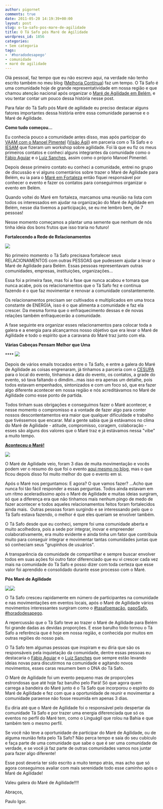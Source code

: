 ```yaml
---
author: pigornet
comments: true
date: 2011-05-20 14:19:39+00:00
layout: post
slug: o-ta-safo-pos-mare-de-agilidade
title: O Tá Safo pós Maré de Agilidade
wordpress_id: 1856
categories:
- Sem categoria
tags:
- '#horadodesapego'
- comunidade
- maré de agilidade
---
```


Olá pessoal, faz tempo que eu não escrevo aqui, na verdade não tenho escrito também no meu blog ([Melhoria Contínua](http://blog.pigor.net)) faz um tempo. O Tá Safo é uma comunidade hoje de grande representatividade em nossa região e que chamou atenção nacional após organizar o [Maré de Agilidade em Belém](http://maredeagilidade.com.br/eventos_passados/belem/11-2009/), e vou tentar contar um pouco dessa história nesse post.

Para falar do Tá Safo pós Maré de agilidade eu preciso destacar alguns fatores importantes dessa história entre essa comunidade paraense e o Maré de Agilidade.

**Como tudo começou...**

Eu conhecia pouco a comunidade antes disso, mas após participar do [VAAM com o Manoel Pimentel](http://tasafo.wordpress.com/tag/vaam/) ([Visão Ágil](http://www.visaoagil.com/)) em parceria com o Tá Safo e o [IESAM](http://www2.iesam-pa.edu.br/) que fizeram um workshop sobre agilidade. Foi lá que eu fiz os meus primeiros contatos e conheci alguns integrantes da comunidade como o [Fábio Aguiar](http://twitter.com/#!/fabyogr) e o [Luiz Sanches](http://twitter.com/#!/luizgrsanches), assim como o próprio Manoel Pimentel.

Depois desse primeiro contato eu conheci a comunidade, entrei no grupo de discussão e vi alguns comentários sobre trazer o Maré de Agilidade para Belém, eu ia para o [Maré em Fortaleza](http://maredeagilidade.com.br/eventos_passados/fortaleza/08-2009/) então fiquei responsável por conhecer o evento e fazer os contatos para conseguirmos organizar o evento em Belém.

Quando voltei do Maré em fortaleza, marcamos uma reunião na lista com todos os interessados em ajudar na organização do Maré de Agilidade em Belém, nesse dia tivemos a participação, se eu me lembro bem, de 7 pessoas!

Nesse momento começamos a plantar uma semente que nenhum de nós tinha ideia dos bons frutos que isso traria no futuro!

**<!-- more -->Fortalecendo a Rede de Relacionamentos**


**[![](http://tasafo.files.wordpress.com/2011/05/networking.jpg?w=300)](http://tasafo.files.wordpress.com/2011/05/networking.jpg)**


No primeiro momento o Tá Safo precisava fortalecer seus RELACIONAMENTOS com outras PESSOAS que pudessem ajudar a levar o Maré de Agilidade para Belém. Essas pessoas representavam outras comunidades, empresas, instituições, organizações...

Essa foi a primeira fase, mas foi a fase que nunca acabou e tomara que nunca acabe, pois os relacionamentos que o Tá Safo fez e continua fazendo é o que faz movimentar e renovar a comunidade constantemente.

Os relacionamentos precisam ser cultivados e multiplicados em uma troca constante de ENERGIA, isso é o que alimenta a comunidade e faz ela crescer. Da mesma forma que o enfraquecimento dessas e de novas relações também enfraquecerão a comunidade.

A fase seguinte era organizar esses relacionamentos para colocar toda a galera e a energia para alcançarmos nosso objetivo que era levar o Maré de Agilidade e todo o espírito que a caravana do Maré traz junto com ela.

**Várias Cabeças Pensam Melhor que Uma**


**** [![](http://tasafo.files.wordpress.com/2011/05/brainstorm.jpg?w=300)](http://tasafo.files.wordpress.com/2011/05/brainstorm.jpg)




Depois de vários emails trocados entre o Tá Safo, e entre a galera do Maré de Agilidade as coisas engrenaram, já tínhamos a parceria com o [CESUPA](http://www.cesupa.br/) para o local do evento, tínhamos a data do evento, os contatos, a grade do evento, só tava faltando o dimdim...mas isso era apenas um detalhe, pois todos estavam empenhados, sintonizados e com um foco só, que era fazer algo diferente acontecer em nossa região e nós acreditávamos no Maré de Agilidade como esse ponto de partida.


Todos tinham suas obrigações e conseguimos fazer o Maré acontecer, e nesse momento o compromisso e a vontade de fazer algo para conter nossos descontentamentos era maior que qualquer dificuldade e trabalho que tivéssemos que encarar. Mal a gente sabia que já estávamos no clima do Maré de Agilidade - atitude, compromisso, coragem, colaboração - esses são alguns dos valores que o Maré traz e já estávamos nessa "vibe" a muito tempo.

**[Aconteceu o Maré!](http://tasafo.wordpress.com/2009/12/13/aconteceu-o-mare/)**

[![](http://tasafo.files.wordpress.com/2011/05/4156186587_4e27c07aa6.jpg?w=300)](http://tasafo.files.wordpress.com/2011/05/4156186587_4e27c07aa6.jpg)

O Maré de Agilidade veio, foram 3 dias de muita movimentação e vocês podem ver o resumo do que foi o evento [aqui mesmo no blog](http://tasafo.wordpress.com/2009/12/13/aconteceu-o-mare/), mas o que ficou depois disso foi muito melhor do que o evento em si.

Após o Maré nos perguntamos: E agora? O que vamos fazer? ...Acho que nunca foi tão fácil responder a essas perguntas. Todos ainda estavam em um ritmo aceleradíssimo após o Maré de Agilidade e muitas ideias surgiram, só que a diferença era que não tínhamos mais nenhum pingo de medo de fazer acontecer e todos aqueles relacionamentos feitos foram fortalecidos ainda mais.  Outras pessoas foram surgindo e se interessando pelo que o Tá Safo estava fazendo, o melhor é que eles queriam se envolver também.

O Tá Safo desde que eu conheci, sempre foi uma comunidade aberta e muito acolhedora, pois a sede por integrar, inovar e empreender colaborativamente, era muito evidente e ainda tinha um fator que contribuía muito para conseguir integrar e movimentar tantas comunidades juntas que só conheciam seus "grupinhos de usuários".

A transparência da comunidade de compartilhar e sempre buscar envolver todos em suas ações foi outro fator diferenciado que eu vi crescer cada vez mais na comunidade do Tá Safo e posso dizer com toda certeza que esse valor foi aprendido e consolidado durante esse processo com o Maré.

**Pós Maré de Agilidade**


![](http://tasafo.files.wordpress.com/2011/05/logotasafoemacao1.png?w=300)![](http://tasafo.files.wordpress.com/2011/05/6pcb.jpg?w=300)


O Tá Safo cresceu rapidamente em número de participantes na comunidade e nas movimentações em eventos locais, após o Maré de Agilidade vários movimentos interessantes surgiram como o [#tasafoemação](http://tasafo.wordpress.com/tasafoemacao/), [papoSafo](http://tasafo.wordpress.com/tag/paposafo/), [#horadodesapego](http://tasafo.wordpress.com/2010/07/25/ta-safo-em-acao-especial-a-hora-do-desapego/).

A repercussão que o Tá Safo teve ao trazer o Maré de Agilidade para Belém foi grande dadas as devidas proporções. E esse barulho todo tornou o Tá Safo a referência que é hoje em nossa região, e conhecida por muitos em outras regiões do nosso país.

O Tá Safo tem algumas pessoas que inspiram e eu diria que são os responsáveis pela inquietação da comunidade, dentre essas pessoas eu destacaria o [Fábio Aguiar](http://twitter.com/#!/fabyogr) e o [Luiz Sanches](http://twitter.com/#!/luizgrsanches) que sempre estão levando ideias novas para discutirmos na comunidade e agitando novos movimentos, esses caras resumem bem o DNA do Tá Safo.

O Maré de Agilidade foi um evento pequeno mas de proporções estrondosas que até hoje faz barulho pelo Pará! Só que agora quem carrega a bandeira do Maré junto é o Tá Safo que incorporou o espírito do Maré de Agilidade e fez com que a oportunidade de reunir e movimentar a comunidade paraense não fosse resumida em apenas 3 dias.

Eu diria até que o Maré de Agilidade foi o responsável pelo despertar da comunidade Tá Safo e por trazer uma energia diferenciada que só os eventos no perfil do Maré tem, como o Linguágil que rolou na Bahia e que também tem o mesmo perfil.

Se você não teve a oportunidade de participar do Maré de Agilidade, ou de alguma reunião feita pelo Tá Safo? Não perca tempo e saia do seu cubículo e faça parte de uma comunidade que sabe o que é ser uma comunidade de verdade, e se você já faz parte de outras comunidades vamos nos juntar para fazer algo diferente!

Esse post deveria ter sido escrito a muito tempo atrás, mas acho que só agora conseguimos avaliar com mais serenidade todo esse caminho após o Maré de Agilidade!

Valeu galera do Maré de Agilidade!!!!

Abraços,

Paulo Igor.
